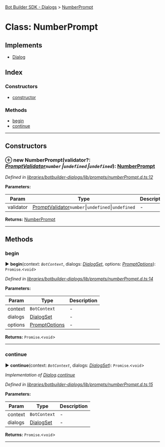 [Bot Builder SDK - Dialogs](../README.md) > [NumberPrompt](../classes/botbuilder_dialogs.numberprompt.md)



# Class: NumberPrompt

## Implements

* [Dialog](../interfaces/botbuilder_dialogs.dialog.md)

## Index

### Constructors

* [constructor](botbuilder_dialogs.numberprompt.md#constructor)


### Methods

* [begin](botbuilder_dialogs.numberprompt.md#begin)
* [continue](botbuilder_dialogs.numberprompt.md#continue)



---
## Constructors
<a id="constructor"></a>


### ⊕ **new NumberPrompt**(validator?: *[PromptValidator](../#promptvalidator)`number`⎮`undefined`⎮`undefined`*): [NumberPrompt](botbuilder_dialogs.numberprompt.md)


*Defined in [libraries/botbuilder-dialogs/lib/prompts/numberPrompt.d.ts:12](https://github.com/Microsoft/botbuilder-js/blob/8226dcc/libraries/botbuilder-dialogs/lib/prompts/numberPrompt.d.ts#L12)*



**Parameters:**

| Param | Type | Description |
| ------ | ------ | ------ |
| validator | [PromptValidator](../#promptvalidator)`number`⎮`undefined`⎮`undefined`   |  - |





**Returns:** [NumberPrompt](botbuilder_dialogs.numberprompt.md)

---


## Methods
<a id="begin"></a>

###  begin

► **begin**(context: *`BotContext`*, dialogs: *[DialogSet](botbuilder_dialogs.dialogset.md)*, options: *[PromptOptions](../interfaces/botbuilder_dialogs.promptoptions.md)*): `Promise`.<`void`>



*Defined in [libraries/botbuilder-dialogs/lib/prompts/numberPrompt.d.ts:14](https://github.com/Microsoft/botbuilder-js/blob/8226dcc/libraries/botbuilder-dialogs/lib/prompts/numberPrompt.d.ts#L14)*



**Parameters:**

| Param | Type | Description |
| ------ | ------ | ------ |
| context | `BotContext`   |  - |
| dialogs | [DialogSet](botbuilder_dialogs.dialogset.md)   |  - |
| options | [PromptOptions](../interfaces/botbuilder_dialogs.promptoptions.md)   |  - |





**Returns:** `Promise`.<`void`>





___

<a id="continue"></a>

###  continue

► **continue**(context: *`BotContext`*, dialogs: *[DialogSet](botbuilder_dialogs.dialogset.md)*): `Promise`.<`void`>



*Implementation of [Dialog](../interfaces/botbuilder_dialogs.dialog.md).[continue](../interfaces/botbuilder_dialogs.dialog.md#continue)*

*Defined in [libraries/botbuilder-dialogs/lib/prompts/numberPrompt.d.ts:15](https://github.com/Microsoft/botbuilder-js/blob/8226dcc/libraries/botbuilder-dialogs/lib/prompts/numberPrompt.d.ts#L15)*



**Parameters:**

| Param | Type | Description |
| ------ | ------ | ------ |
| context | `BotContext`   |  - |
| dialogs | [DialogSet](botbuilder_dialogs.dialogset.md)   |  - |





**Returns:** `Promise`.<`void`>





___


